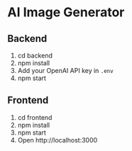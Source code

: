 
# AI Image Generator

## Backend
1. cd backend
2. npm install
3. Add your OpenAI API key in `.env`
4. npm start

## Frontend
1. cd frontend
2. npm install
3. npm start
4. Open http://localhost:3000

